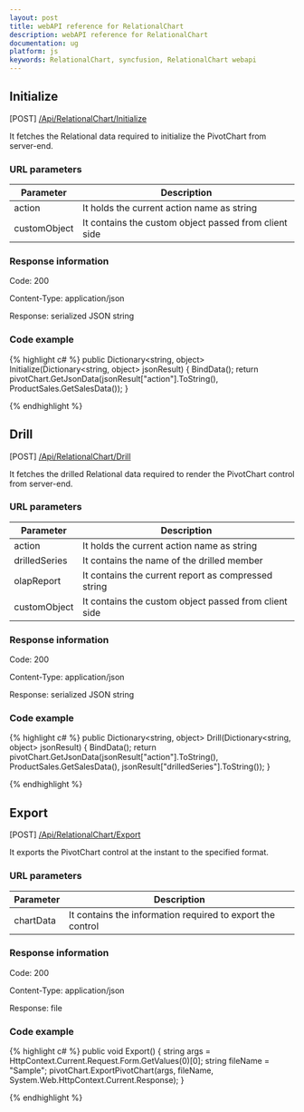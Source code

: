 ```yaml
---
layout: post
title: webAPI reference for RelationalChart
description: webAPI reference for RelationalChart
documentation: ug
platform: js
keywords: RelationalChart, syncfusion, RelationalChart webapi
---
```


## Initialize

 [POST] [/Api/RelationalChart/Initialize](http://js.syncfusion.com/demos/ejServices/api/RelationalChart/Initialize)

It fetches the Relational data required to initialize the PivotChart from server-end.

### URL parameters

|  Parameter |  Description | 
|---|---|
|action|It holds the current action name as string|
|customObject|It contains the custom object passed from client side|

### Response information 

Code: 200

Content-Type: application/json

Response: serialized JSON string	

### Code example 

{% highlight c# %}
public Dictionary<string, object> Initialize(Dictionary<string, object> jsonResult)
{
    BindData();
    return pivotChart.GetJsonData(jsonResult["action"].ToString(), ProductSales.GetSalesData());
}

{% endhighlight %}

## Drill

 [POST] [/Api/RelationalChart/Drill](http://js.syncfusion.com/demos/ejServices/api/RelationalChart/Drill)

It fetches the drilled Relational data required to render the PivotChart control from server-end.

### URL parameters

|  Parameter |  Description | 
|---|---|
|action|It holds the current action name as string|
|drilledSeries|It contains the name of the drilled member|
|olapReport|It contains the current report as compressed string|
|customObject|It contains the custom object passed from client side|

### Response information 

Code: 200

Content-Type: application/json

Response: serialized JSON string

### Code example 

{% highlight c# %}
public Dictionary<string, object> Drill(Dictionary<string, object> jsonResult)
{
    BindData();
    return pivotChart.GetJsonData(jsonResult["action"].ToString(), ProductSales.GetSalesData(), jsonResult["drilledSeries"].ToString());
}

{% endhighlight %}

## Export

 [POST] [/Api/RelationalChart/Export](http://js.syncfusion.com/demos/ejServices/api/RelationalChart/Export)

It exports the PivotChart control at the instant to the specified format.

### URL parameters

|  Parameter |  Description | 
|---|---|
|chartData|It contains the information required to export the control|

### Response information 

Code: 200

Content-Type: application/json

Response: file

### Code example 

{% highlight c# %}
public void Export()
{
    string args = HttpContext.Current.Request.Form.GetValues(0)[0];
    string fileName = "Sample";
    pivotChart.ExportPivotChart(args, fileName, System.Web.HttpContext.Current.Response);
}
        
{% endhighlight %}
